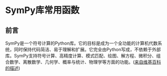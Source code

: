 # SymPy库常用函数
## 前言
SymPy是一个符号计算的Python库。它的目标是成为一个全功能的计算机代数系统，同时保持代码简洁、易于理解和扩展。它完全由Python写成，不依赖于外部库。SymPy支持符号计算、高精度计算、模式匹配、绘图、解方程、微积分、组合数学、离散数学、几何学、概率与统计、物理学等方面的功能。([来自维基百科的描述](https://zh.wikipedia.org/wiki/SymPy))
